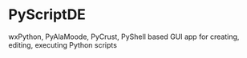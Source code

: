 PyScriptDE
==========

wxPython, PyAlaMoode, PyCrust, PyShell based GUI app for creating, editing, executing Python scripts